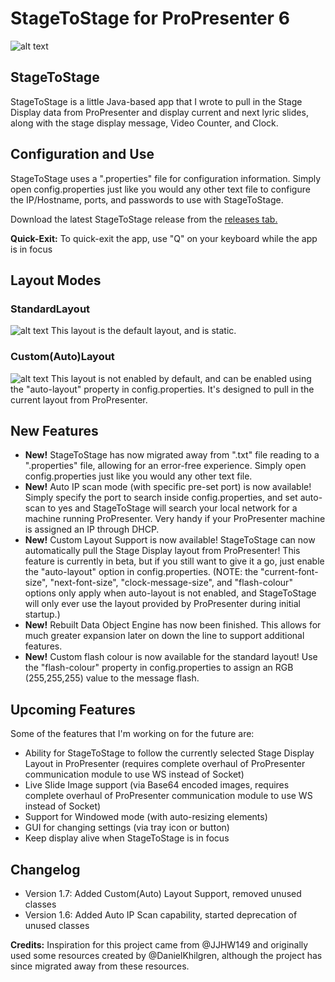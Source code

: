 # StageToStage for ProPresenter 6

![alt text](https://raw.githubusercontent.com/L2N6H5B3/StageToStage/master/StandardLayout.png)

## StageToStage
StageToStage is a little Java-based app that I wrote to pull in the Stage Display data from ProPresenter and display current and next lyric slides, along with the stage display message, Video Counter, and Clock.


## Configuration and Use
StageToStage uses a ".properties" file for configuration information. Simply open config.properties just like you would any other text file to configure the IP/Hostname, ports, and passwords to use with StageToStage.

Download the latest StageToStage release from the [releases tab.](https://github.com/L2N6H5B3/ProPresenter-StageToStage-Stage-Display/releases)

**Quick-Exit:** To quick-exit the app, use "Q" on your keyboard while the app is in focus


## Layout Modes

### StandardLayout
![alt text](https://raw.githubusercontent.com/L2N6H5B3/StageToStage/master/StandardLayout.png)
This layout is the default layout, and is static.

### Custom(Auto)Layout
![alt text](https://raw.githubusercontent.com/L2N6H5B3/StageToStage/master/AutoLayout.png)
This layout is not enabled by default, and can be enabled using the "auto-layout" property in config.properties. It's designed to pull in the current layout from ProPresenter.

## New Features
* **New!** StageToStage has now migrated away from ".txt" file reading to a ".properties" file, allowing for an error-free experience.  Simply open config.properties just like you would any other text file.
* **New!** Auto IP scan mode (with specific pre-set port) is now available!  Simply specify the port to search inside config.properties, and set auto-scan to yes and StageToStage will search your local network for a machine running ProPresenter.  Very handy if your ProPresenter machine is assigned an IP through DHCP.
* **New!** Custom Layout Support is now available!  StageToStage can now automatically pull the Stage Display layout from ProPresenter!  This feature is currently in beta, but if you still want to give it a go, just enable the "auto-layout" option in config.properties.  (NOTE: the "current-font-size", "next-font-size", "clock-message-size", and "flash-colour" options only apply when auto-layout is not enabled, and StageToStage will only ever use the layout provided by ProPresenter during initial startup.)
* **New!** Rebuilt Data Object Engine has now been finished.  This allows for much greater expansion later on down the line to support additional features.
* **New!** Custom flash colour is now available for the standard layout!  Use the "flash-colour" property in config.properties to assign an RGB (255,255,255) value to the message flash.

## Upcoming Features
Some of the features that I'm working on for the future are:
* Ability for StageToStage to follow the currently selected Stage Display Layout in ProPresenter (requires complete overhaul of ProPresenter communication module to use WS instead of Socket)
* Live Slide Image support (via Base64 encoded images, requires complete overhaul of ProPresenter communication module to use WS instead of Socket)
* Support for Windowed mode (with auto-resizing elements)
* GUI for changing settings (via tray icon or button)
* Keep display alive when StageToStage is in focus


## Changelog
* Version 1.7: Added Custom(Auto) Layout Support, removed unused classes
* Version 1.6: Added Auto IP Scan capability, started deprecation of unused classes

**Credits:**
Inspiration for this project came from @JJHW149 and originally used some resources created by @DanielKhilgren, although the project has since migrated away from these resources.